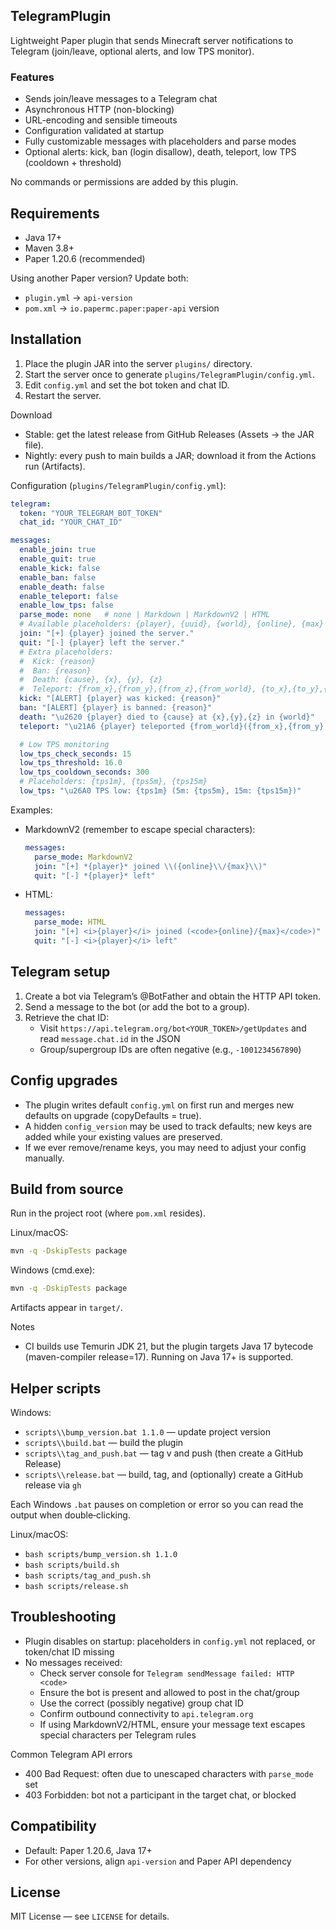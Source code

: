 ## TelegramPlugin

Lightweight Paper plugin that sends Minecraft server notifications to Telegram (join/leave, optional alerts, and low TPS monitor).

### Features
- Sends join/leave messages to a Telegram chat
- Asynchronous HTTP (non-blocking)
- URL-encoding and sensible timeouts
- Configuration validated at startup
- Fully customizable messages with placeholders and parse modes
- Optional alerts: kick, ban (login disallow), death, teleport, low TPS (cooldown + threshold)

No commands or permissions are added by this plugin.

## Requirements
- Java 17+
- Maven 3.8+
- Paper 1.20.6 (recommended)

Using another Paper version? Update both:
- `plugin.yml` → `api-version`
- `pom.xml` → `io.papermc.paper:paper-api` version

## Installation
1. Place the plugin JAR into the server `plugins/` directory.
2. Start the server once to generate `plugins/TelegramPlugin/config.yml`.
3. Edit `config.yml` and set the bot token and chat ID.
4. Restart the server.

Download
- Stable: get the latest release from GitHub Releases (Assets → the JAR file).
- Nightly: every push to main builds a JAR; download it from the Actions run (Artifacts).

Configuration (`plugins/TelegramPlugin/config.yml`):
```yaml
telegram:
  token: "YOUR_TELEGRAM_BOT_TOKEN"
  chat_id: "YOUR_CHAT_ID"

messages:
  enable_join: true
  enable_quit: true
  enable_kick: false
  enable_ban: false
  enable_death: false
  enable_teleport: false
  enable_low_tps: false
  parse_mode: none   # none | Markdown | MarkdownV2 | HTML
  # Available placeholders: {player}, {uuid}, {world}, {online}, {max}
  join: "[+] {player} joined the server."
  quit: "[-] {player} left the server."
  # Extra placeholders:
  #  Kick: {reason}
  #  Ban: {reason}
  #  Death: {cause}, {x}, {y}, {z}
  #  Teleport: {from_x},{from_y},{from_z},{from_world}, {to_x},{to_y},{to_z},{to_world}
  kick: "[ALERT] {player} was kicked: {reason}"
  ban: "[ALERT] {player} is banned: {reason}"
  death: "\u2620 {player} died to {cause} at {x},{y},{z} in {world}"
  teleport: "\u21A6 {player} teleported {from_world}({from_x},{from_y},{from_z}) \u2192 {to_world}({to_x},{to_y},{to_z})"

  # Low TPS monitoring
  low_tps_check_seconds: 15
  low_tps_threshold: 16.0
  low_tps_cooldown_seconds: 300
  # Placeholders: {tps1m}, {tps5m}, {tps15m}
  low_tps: "\u26A0 TPS low: {tps1m} (5m: {tps5m}, 15m: {tps15m})"
```

Examples:
- MarkdownV2 (remember to escape special characters):
  ```yaml
  messages:
    parse_mode: MarkdownV2
    join: "[+] *{player}* joined \\({online}\\/{max}\\)"
    quit: "[-] *{player}* left"
  ```
- HTML:
  ```yaml
  messages:
    parse_mode: HTML
    join: "[+] <i>{player}</i> joined (<code>{online}/{max}</code>)"
    quit: "[-] <i>{player}</i> left"
  ```

## Telegram setup
1. Create a bot via Telegram’s @BotFather and obtain the HTTP API token.
2. Send a message to the bot (or add the bot to a group).
3. Retrieve the chat ID:
   - Visit `https://api.telegram.org/bot<YOUR_TOKEN>/getUpdates` and read `message.chat.id` in the JSON
   - Group/supergroup IDs are often negative (e.g., `-1001234567890`)

## Config upgrades
- The plugin writes default `config.yml` on first run and merges new defaults on upgrade (copyDefaults = true).
- A hidden `config_version` may be used to track defaults; new keys are added while your existing values are preserved.
- If we ever remove/rename keys, you may need to adjust your config manually.

## Build from source
Run in the project root (where `pom.xml` resides).

Linux/macOS:
```bash
mvn -q -DskipTests package
```

Windows (cmd.exe):
```bat
mvn -q -DskipTests package
```

Artifacts appear in `target/`.

Notes
- CI builds use Temurin JDK 21, but the plugin targets Java 17 bytecode (maven-compiler release=17). Running on Java 17+ is supported.

## Helper scripts
Windows:
- `scripts\\bump_version.bat 1.1.0` — update project version
- `scripts\\build.bat` — build the plugin
- `scripts\\tag_and_push.bat` — tag v<version> and push (then create a GitHub Release)
- `scripts\\release.bat` — build, tag, and (optionally) create a GitHub release via `gh`

Each Windows `.bat` pauses on completion or error so you can read the output when double‑clicking.

Linux/macOS:
- `bash scripts/bump_version.sh 1.1.0`
- `bash scripts/build.sh`
- `bash scripts/tag_and_push.sh`
- `bash scripts/release.sh`

## Troubleshooting
- Plugin disables on startup: placeholders in `config.yml` not replaced, or token/chat ID missing
- No messages received:
  - Check server console for `Telegram sendMessage failed: HTTP <code>`
  - Ensure the bot is present and allowed to post in the chat/group
  - Use the correct (possibly negative) group chat ID
  - Confirm outbound connectivity to `api.telegram.org`
  - If using MarkdownV2/HTML, ensure your message text escapes special characters per Telegram rules

Common Telegram API errors
- 400 Bad Request: often due to unescaped characters with `parse_mode` set
- 403 Forbidden: bot not a participant in the target chat, or blocked

## Compatibility
- Default: Paper 1.20.6, Java 17+
- For other versions, align `api-version` and Paper API dependency

## License
MIT License — see `LICENSE` for details.
